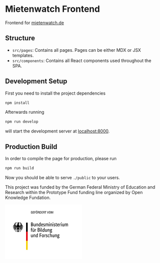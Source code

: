 # Mietenwatch Frontend

Frontend for [mietenwatch.de](https://www.mietenwatch.de)

## Structure

- `src/pages`: Contains all pages. Pages can be either MDX or JSX templates.
- `src/components`: Contains all React components used throughout the SPA.

## Development Setup

First you need to install the project dependencies

```bash
npm install
```

Afterwards running

```bash
npm run develop
```

will start the development server at [localhost:8000](http://localhost:8000/).

## Production Build

In order to compile the page for production, please run

```bash
npm run build
```

Now you should be able to serve `./public` to your users.


This project was funded by the German Federal Ministry of Education and Research within the Prototype Fund funding line organized by Open Knowledge Fundation.


![gefördert vom BMBF](https://raw.githubusercontent.com/mietenwatch/mietenwatch/master/static/bmbfgefoerdert.jpg)
